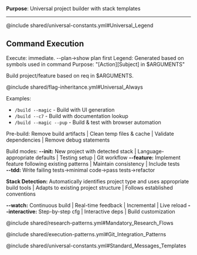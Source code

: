 **Purpose**: Universal project builder with stack templates

---

@include shared/universal-constants.yml#Universal_Legend

## Command Execution

Execute: immediate. --plan→show plan first
Legend: Generated based on symbols used in command
Purpose: "[Action][Subject] in $ARGUMENTS"

Build project/feature based on req in $ARGUMENTS.

@include shared/flag-inheritance.yml#Universal_Always

Examples:

- `/build --magic` - Build with UI generation
- `/build --c7` - Build with documentation lookup
- `/build --magic --pup` - Build & test with browser automation

Pre-build: Remove build artifacts | Clean temp files & cache | Validate dependencies | Remove debug statements

Build modes:
**--init:** New project with detected stack | Language-appropriate defaults | Testing setup | Git workflow
**--feature:** Implement feature following existing patterns | Maintain consistency | Include tests  
**--tdd:** Write failing tests→minimal code→pass tests→refactor

**Stack Detection:** Automatically identifies project type and uses appropriate build tools | Adapts to existing project structure | Follows established conventions

**--watch:** Continuous build | Real-time feedback | Incremental | Live reload
**--interactive:** Step-by-step cfg | Interactive deps | Build customization

@include shared/research-patterns.yml#Mandatory_Research_Flows

@include shared/execution-patterns.yml#Git_Integration_Patterns

@include shared/universal-constants.yml#Standard_Messages_Templates
